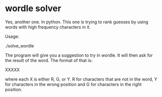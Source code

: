 # wordle solver

Yes, another one. In python. This one is trying to rank guesses by using words with high frequency characters in it.

Usage:

./solve_wordle

The program will give you a suggestion to try in wordle. It will then ask for the result of the word. The format of that is:

XXXXX

where each X is either R, G, or Y. R for characters that are not in the word, Y for characters in the wrong position and G for characters in the right position.
